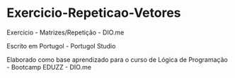 # Exercicio-Repeticao-Vetores
Exercicio - Matrizes/Repetição - DIO.me

Escrito em Portugol - Portugol Studio

Elaborado como base aprendizado para o curso de Lógica de Programação - Bootcamp EDUZZ - DIO.me
